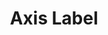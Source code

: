 ---
title: Axis Label
position:
parameters:
  - name:
    content:
content_markdown:

left_code_blocks:
  - code_block: |-
      {
          "data": {
              "columns": [
                  ["sample", 30, 200, 100, 400, 150, 250],
                  ["sample2", 130, 300, 200, 500, 250, 350]
              ]
          },
          "axis": {
              "x": {
                  "label": "undefined"
              },
              "y": {
                  "label": "undefined"
              }
          }
      }
    title: Input JSON
    language: json
  - code_block: |-
      chart.do('set x axis label as my-x')
      chart.do('set Y axis label as my-y')
    title: Config
    language: javascript

right_code_blocks:
  - code_block: |-
      {
          "data": {
              "columns": [
                  ["sample", 30, 200, 100, 400, 150, 250],
                  ["sample2", 130, 300, 200, 500, 250, 350]
              ]
          },
          "axis": {
              "x": {
                  "label": "my-x"
              },
              "y": {
                  "label": "my-y"
              }
          }
      }
    title: Output
    language: json
---